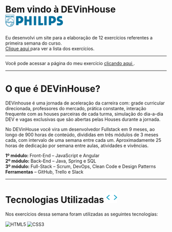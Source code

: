 # Bem vindo à DEVinHouse <img width="180px" alt="Philips" src="imagens/logo-phil.png"/>
 
Eu desenvolvi um site para a elaboração de 12 exercícios referentes a primeira semana do curso. <br/>
<a href="https://github.com/GeorgeEnriqueBravo/DEVinHouse-Semana1/blob/main/M%C3%B3dulo%201%20-%20Semana%2001%20-%20Exerc%C3%ADcios.pdf" target="_blank">
    Clique aqui
</a> para ver a lista dos exercícios.

---

Você pode acessar a página do meu exercício
<a href="https://georgeenriquebravo.github.io/DEVinHouse-Semana1/" target="_blank">
    clicando aqui
</a>
.

---

# O que é DEVinHouse?
DEVinhouse é uma jornada de aceleração da carreira com: grade curricular direcionada, professores do mercado, prática constante, interação frequente com as houses parceiras de cada turma, simulação do dia-a-dia DEV e vagas exclusivas que são abertas pelas Houses durante a jornada.

No DEVinHouse você vira um desenvolvedor Fullstack em 9 meses, ao longo de 900 horas de conteúdo, divididas em três módulos de 3 meses cada, com intervalo de uma semana entre cada um. Aproximadamente 25 horas de dedicação por semana entre aulas, atividades e vivências.

__1º módulo:__ Front-End – JavaScript e Angular <br/>
__2º módulo:__ Back-End – Java, Spring e SQL <br/>
__3º módulo:__ Full-Stack – Scrum, DevOps, Clean Code e Design Patterns <br/>
__Ferramentas__ – GitHub, Trello e Slack

---

# Tecnologias Utilizadas <img width="35px" alt="🌐" src="imagens/tag.gif"/>
Nos exercícios dessa semana foram utilizadas as seguintes tecnologias:
<div style="display: inline_block">
    <img align="center" alt="HTML5" src="https://img.shields.io/badge/HTML5-E34F26?style=for-the-badge&logo=html5&logoColor=white"/>
    <img align="center" alt="CSS3" src="https://img.shields.io/badge/CSS3-1572B6?style=for-the-badge&logo=css3&logoColor=white"/>
</div>
